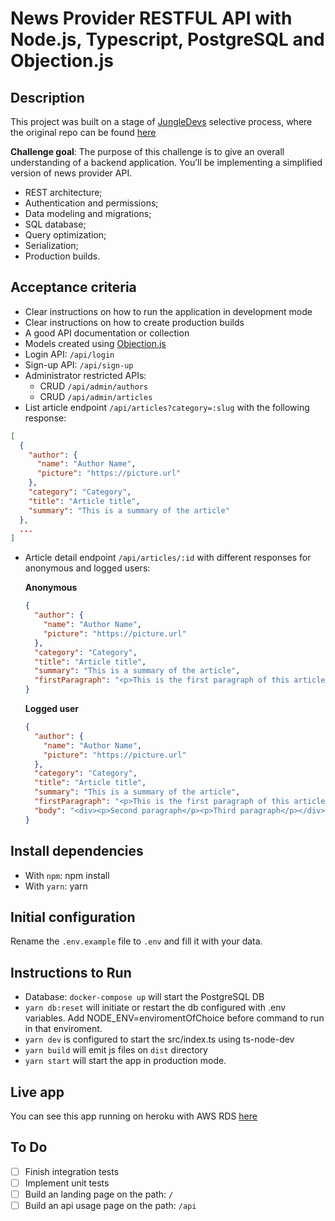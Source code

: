 # News Provider RESTFUL API with Node.js, Typescript, PostgreSQL and Objection.js

## Description

This project was built on a stage of [JungleDevs](https://www.jungledevs.com/) selective process, where the original repo can be found [here](https://github.com/JungleDevs/node-challenge-001)

**Challenge goal**: The purpose of this challenge is to give an overall understanding of a backend application. You’ll be implementing a simplified version of news provider API.

- REST architecture;
- Authentication and permissions;
- Data modeling and migrations;
- SQL database;
- Query optimization;
- Serialization;
- Production builds.

## Acceptance criteria

- Clear instructions on how to run the application in development mode
- Clear instructions on how to create production builds
- A good API documentation or collection
- Models created using [Objection.js](https://vincit.github.io/objection.js/)
- Login API: `/api/login`
- Sign-up API: `/api/sign-up`
- Administrator restricted APIs:
  - CRUD `/api/admin/authors`
  - CRUD `/api/admin/articles`
- List article endpoint `/api/articles?category=:slug` with the following response:
```json
[
  {
    "author": {
      "name": "Author Name",
      "picture": "https://picture.url"
    },
    "category": "Category",
    "title": "Article title",
    "summary": "This is a summary of the article"
  },
  ...
]
```
- Article detail endpoint `/api/articles/:id` with different responses for anonymous and logged users:

    **Anonymous**
    ```json
    {
      "author": {
        "name": "Author Name",
        "picture": "https://picture.url"
      },
      "category": "Category",
      "title": "Article title",
      "summary": "This is a summary of the article",
      "firstParagraph": "<p>This is the first paragraph of this article</p>"
    }
    ```

    **Logged user**
    ```json
    {
      "author": {
        "name": "Author Name",
        "picture": "https://picture.url"
      },
      "category": "Category",
      "title": "Article title",
      "summary": "This is a summary of the article",
      "firstParagraph": "<p>This is the first paragraph of this article</p>",
      "body": "<div><p>Second paragraph</p><p>Third paragraph</p></div>"
    }
    ```
## Install dependencies

- With `npm`: npm install
- With `yarn`: yarn

## Initial configuration

Rename the `.env.example` file to `.env` and fill it with your data.

## Instructions to Run

- Database: `docker-compose up` will start the PostgreSQL DB
- `yarn db:reset` will initiate or restart the db configured with .env variables. Add NODE_ENV=enviromentOfChoice before command to run in that enviroment.
- `yarn dev` is configured to start the src/index.ts using ts-node-dev
- `yarn build` will emit js files on `dist` directory
- `yarn start` will start the app in production mode.

## Live app

You can see this app running on heroku with AWS RDS [here](https://news-provider-api.herokuapp.com/)

## To Do
 - [ ] Finish integration tests
 - [ ] Implement unit tests
 - [ ] Build an landing page on the path: `/`
 - [ ] Build an api usage page on the path: `/api`